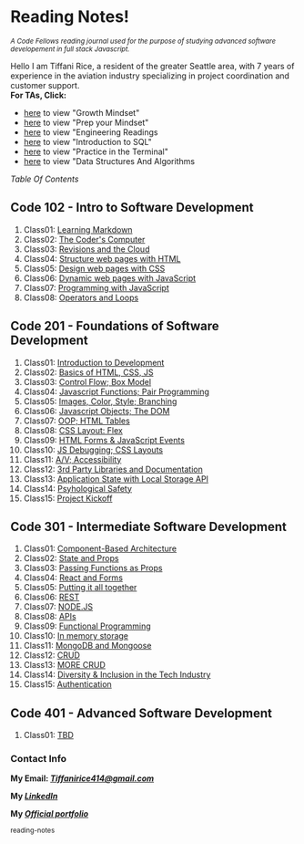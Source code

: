 #	Reading Notes! 

<sub> *A  Code Fellows reading journal used for the purpose of studying advanced software developement in full stack Javascript.* </sub>

Hello I am Tiffani Rice, a resident of the greater Seattle area, with 7 years of experience in the aviation industry specializing in project coordination and customer support. <br>
**For TAs, Click:** 

- [here](./growthmindset.md) to view "Growth Mindset"
- [here](./prepyourmindset.md) to view "Prep your Mindset"
- [here](./engineeringreadings.md) to view "Engineering Readings
- [here](./Sqlintroduction.md) to view "Introduction to SQL"
- [here](./practiceintheterminal.md) to view "Practice in the Terminal"
- [here](./datastructuresandalgorithms.md) to view "Data Structures And Algorithms

*Table Of Contents*

## Code 102 - Intro to Software Development

1. Class01: [Learning Markdown](./code-102/class01)
2. Class02: [The Coder's Computer](./code-102/class02.md)
3. Class03: [Revisions and the Cloud](./code-102/class03.md)
4. Class04: [Structure web pages with HTML](./code-102/class04.md)
5. Class05: [Design web pages with CSS](./code-102/class05.md)
6. Class06: [Dynamic web pages with JavaScript](./code-102/class06.md)
7. Class07: [Programming with JavaScript](./code-102/class07.md)
8. Class08: [Operators and Loops](./code-102/class08.md)

## Code 201 - Foundations of Software Development

1. Class01: [Introduction to Development](./code-201/class01.md)
2. Class02: [Basics of HTML, CSS, JS](./code-201/class02.md)
3. Class03: [Control Flow; Box Model](./code-201/class03.md)
4. Class04: [Javascript Functions; Pair Programming](./code-201/class04.md)
5. Class05: [Images, Color, Style; Branching](./code-201/class05.md)
6. Class06: [Javascript Objects; The DOM](./code-201/class06.md)
7. Class07: [OOP; HTML Tables](./code-201/class07.md)
8. Class08: [CSS Layout: Flex](./code-201/class08.md)
9. Class09: [HTML Forms & JavaScript Events](./code-201/class09.md)
10. Class10: [JS Debugging; CSS Layouts](./code-201/class10.md)
11. Class11: [A/V; Accessibility](./code-201/class11.md)
12. Class12: [3rd Party Libraries and Documentation](./code-201/class12.md)
13. Class13: [Application State with Local Storage API](./code-201/class13.md)
14. Class14: [Psyhological Safety](./code-201/class14.md)
15. Class15: [Project Kickoff](./code-201/class15.md)

## Code 301 - Intermediate Software Development

1. Class01: [Component-Based Architecture](./code-301/class01.md)
2. Class02: [State and Props](./code-301/class02.md)
3. Class03: [Passing Functions as Props](./code-301/class03.md)
4. Class04: [React and Forms](./code-301/class04.md)
5. Class05: [Putting it all together](./code-301/class05.md)
6. Class06: [REST](./code-301/class06.md)
7. Class07: [NODE.JS](./code-301/class07.md)
8. Class08: [APIs](./code-301/class08.md)
9. Class09: [Functional Programming](./code-301/class09.md)
10. Class10: [In memory storage](./code-301/class10.md)
11. Class11: [MongoDB and Mongoose](./code-301/class11.md)
12. Class12: [CRUD](./code-301/class12.md)
13. Class13: [MORE CRUD](./code-301/class13.md)
14. Class14: [Diversity & Inclusion in the Tech Industry](./code-301/class14.md)
15. Class15: [Authentication](./code-301/class15.md)


## Code 401 - Advanced Software Development

1. Class01: [TBD](./code-401/class01.md)


### Contact Info
 
 **My Email: _[Tiffanirice414@gmail.com](Tiffanirice414@gmail.com)_**
 
 **My _[LinkedIn](https://www.linkedin.com/in/tiffani-rice-600658168/)_**
 
 **My _[Official portfolio](https://tiffanirice-porfolio.netlify.app)_** 

<sub> reading-notes </sub>
